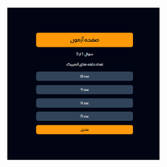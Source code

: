   <img src="https://github.com/hoseinrashidi-urmavi/Quiz-App/blob/master/quizapp.png"  width="350" height="350"/>&nbsp;
